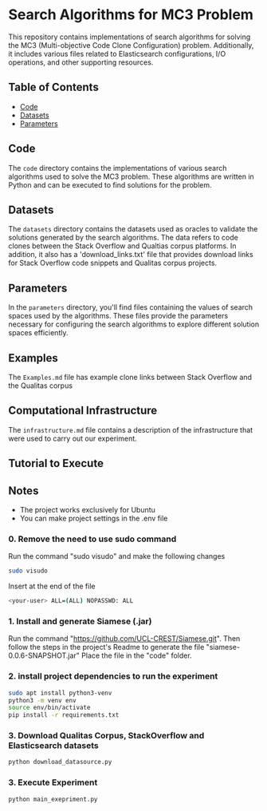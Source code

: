 # Search Algorithms for MC3 Problem
This repository contains implementations of search algorithms for solving the MC3 (Multi-objective Code Clone Configuration) problem.
Additionally, it includes various files related to Elasticsearch configurations, I/O operations, and other supporting resources.

## Table of Contents
- [Code](#code)
- [Datasets](#datasets)
- [Parameters](#parameters)

## Code
The `code` directory contains the implementations of various search algorithms used to solve the MC3 problem. These algorithms are written in Python and can be executed to find solutions for the problem.

## Datasets
The `datasets` directory contains the datasets used as oracles to validate the solutions generated by the search algorithms.
The data refers to code clones between the Stack Overflow and Qualtias corpus platforms.
In addition, it also has a 'download_links.txt' file that provides download links for Stack Overflow code snippets and Qualitas corpus projects.

## Parameters
In the `parameters` directory, you'll find files containing the values of search spaces used by the algorithms. These files provide the parameters necessary for configuring the search algorithms to explore different solution spaces efficiently.

## Examples
The `Examples.md` file has example clone links between Stack Overflow and the Qualitas corpus

## Computational Infrastructure
The `infrastructure.md` file contains a description of the infrastructure that were used to carry out our experiment.

## Tutorial to Execute
## Notes
- The project works exclusively for Ubuntu
- You can make project settings in the .env file

### 0. Remove the need to use sudo command
Run the command "sudo visudo" and make the following changes
```bash
sudo visudo
```

Insert at the end of the file
```bash
<your-user> ALL=(ALL) NOPASSWD: ALL
```

### 1. Install and generate Siamese (.jar)
Run the command "https://github.com/UCL-CREST/Siamese.git".
Then follow the steps in the project's Readme to generate the file "siamese-0.0.6-SNAPSHOT.jar"
Place the file in the "code" folder.

### 2. install project dependencies to run the experiment
```bash
sudo apt install python3-venv
python3 -m venv env
source env/bin/activate
pip install -r requirements.txt
```

### 3. Download Qualitas Corpus, StackOverflow and Elasticsearch datasets
```bash
python download_datasource.py
```

### 3. Execute Experiment
```bash
python main_exepriment.py
```



